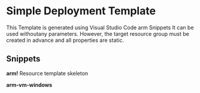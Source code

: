 # Simple Deployment Template
This Template is generated using Visual Studio Code arm Snippets
It can be used withoutany parameters. However, the target resource group must be created in advance and all properties are static.

## Snippets
**arm!**
Resource template skeleton

**arm-vm-windows**
